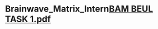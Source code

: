 # Brainwave_Matrix_Intern[BAM BEUL TASK 1.pdf](https://github.com/user-attachments/files/19447801/BAM.BEUL.TASK.1.pdf)
 
